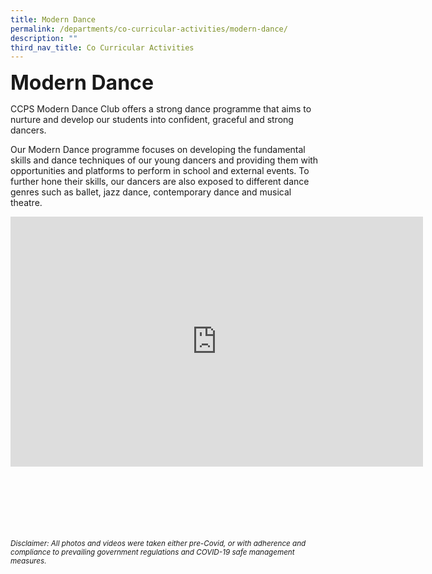 ```yaml
---
title: Modern Dance
permalink: /departments/co-curricular-activities/modern-dance/
description: ""
third_nav_title: Co Curricular Activities
---
```

<b><font size="6">Modern Dance</font></b>

CCPS Modern Dance Club offers a strong dance programme that aims to nurture and develop our students into confident, graceful and strong dancers.  
  
Our Modern Dance programme focuses on developing the fundamental skills and dance techniques of our young dancers and providing them with opportunities and platforms to perform in school and external events. To further hone their skills, our dancers are also exposed to different dance genres such as ballet, jazz dance, contemporary dance and musical theatre.

<center>
	
<iframe allowfullscreen="true" height="400" width="660" frameborder="0" src="https://docs.google.com/presentation/d/e/2PACX-1vRIhupvzjJNcQ43O8FqsC3vgB_VIXoc7imb7-Y8LrnxFlJRZEZtzbxUIOX78v2aK6fB0t2L_O1wIDsW/embed?start=true&amp;loop=true&amp;delayms=5000"></iframe>

</center>

<br><br><br><br><br><br>
<sup>_Disclaimer: All photos and videos were taken either pre-Covid, or with adherence and compliance to prevailing government regulations and COVID-19 safe management measures._</sup>